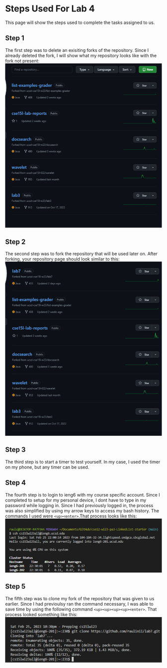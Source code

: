 # Steps Used For Lab 4
This page will show the steps used to complete the tasks assigned to us.
## Step 1
The first step was to delete an exisiting forks of the repository. Since I already deleted the fork, I will show what my repository looks like with the fork not present:
![Image](pic1lab4.jpg)
## Step 2
The second step was to fork the repository that will be used later on. After forking, your repository page should look similar to this:
![Image](pic2lab4.jpg)
## Step 3
The third step is to start a timer to test yourself. In my case, I used the timer on my phone, but any timer can be used.
## Step 4
The fourth step is to login to ieng6 with my course specific account. Since I completed to setup for my personal device, I dont have to type in my password while logging in. Since I had previously logged in, the process was also simplified by using my arrow keys to access my bash history. The commands I used were `<up><enter>`.That process looks like this:
![Image](pic3lab4.jpg)
## Step 5
The fifth step was to clone my fork of the repository that was given to us earlier. Since I had previoulsy ran the command necessary, I was able to save time by using the following command `<up><up><up><up><enter>`. That process looked something like this: 
![Image](pic4lab4.jpg)
